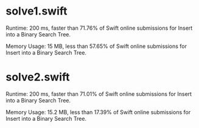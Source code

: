 # solve1.swift

Runtime: 200 ms, faster than 71.76% of Swift online submissions for Insert into a Binary Search Tree.

Memory Usage: 15 MB, less than 57.65% of Swift online submissions for Insert into a Binary Search Tree.

# solve2.swift

Runtime: 200 ms, faster than 71.01% of Swift online submissions for Insert into a Binary Search Tree.

Memory Usage: 15.2 MB, less than 17.39% of Swift online submissions for Insert into a Binary Search Tree.
